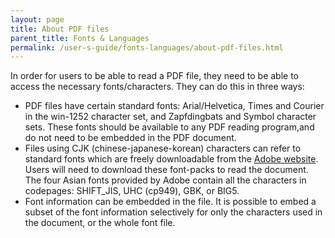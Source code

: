 ```yaml
---
layout: page
title: About PDF files
parent_title: Fonts & Languages
permalink: /user-s-guide/fonts-languages/about-pdf-files.html
---
```


<div id="bpmbook" class="bpmbook" style="direction:ltr;">
<div class="topic_user_field">
<div id="U0">
<p>In order for users to be able to read a PDF file, they need to be able to access the necessary fonts/characters. They can do this in three ways:</p>
<ul>
<li>PDF files have certain standard fonts: Arial/Helvetica, Times and Courier in the win-1252 character set, and&nbsp;Zapfdingbats and Symbol character sets. These fonts should be available to any PDF reading program,and do not need to be embedded in the PDF document.

</li>
<li>Files using CJK (chinese-japanese-korean) characters can refer to standard fonts which are freely downloadable from the <a href="http://www.adobe.com/products/acrobat/acrrasianfontpack.html" target="_blank">Adobe website</a>. Users will need to download these font-packs to read the document. The four Asian fonts provided by Adobe contain all the characters in codepages: SHIFT_JIS, UHC (cp949), GBK, or BIG5.</li>
<li>Font information can be embedded in the file. It is possible to embed a subset of the font information&nbsp;selectively for only the characters used in the document, or the whole font file.</li>
</ul>
<p>&nbsp;</p>
</div>
</div>


